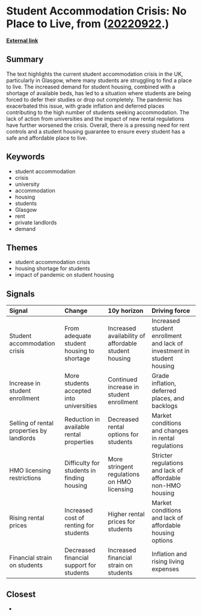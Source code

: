 # __Student Accommodation Crisis: No Place to Live__, from ([20220922](https://kghosh.substack.com/p/20220922).)

__[External link](https://theface.com/life/student-accommodation-crisis-glasgow-portsmouth-housing-shortage-students-freshers)__



## Summary

The text highlights the current student accommodation crisis in the UK, particularly in Glasgow, where many students are struggling to find a place to live. The increased demand for student housing, combined with a shortage of available beds, has led to a situation where students are being forced to defer their studies or drop out completely. The pandemic has exacerbated this issue, with grade inflation and deferred places contributing to the high number of students seeking accommodation. The lack of action from universities and the impact of new rental regulations have further worsened the crisis. Overall, there is a pressing need for rent controls and a student housing guarantee to ensure every student has a safe and affordable place to live.

## Keywords

* student accommodation
* crisis
* university
* accommodation
* housing
* students
* Glasgow
* rent
* private landlords
* demand

## Themes

* student accommodation crisis
* housing shortage for students
* impact of pandemic on student housing

## Signals

| Signal                                    | Change                                     | 10y horizon                                          | Driving force                                                          |
|:------------------------------------------|:-------------------------------------------|:-----------------------------------------------------|:-----------------------------------------------------------------------|
| Student accommodation crisis              | From adequate student housing to shortage  | Increased availability of affordable student housing | Increased student enrollment and lack of investment in student housing |
| Increase in student enrollment            | More students accepted into universities   | Continued increase in student enrollment             | Grade inflation, deferred places, and backlogs                         |
| Selling of rental properties by landlords | Reduction in available rental properties   | Decreased rental options for students                | Market conditions and changes in rental regulations                    |
| HMO licensing restrictions                | Difficulty for students in finding housing | More stringent regulations on HMO licensing          | Stricter regulations and lack of affordable non-HMO housing            |
| Rising rental prices                      | Increased cost of renting for students     | Higher rental prices for students                    | Market conditions and lack of affordable housing options               |
| Financial strain on students              | Decreased financial support for students   | Increased financial strain on students               | Inflation and rising living expenses                                   |

## Closest

* 